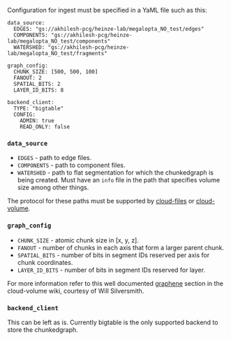 Configuration for ingest must be specified in a YaML file such as this:

```
data_source:
  EDGES: "gs://akhilesh-pcg/heinze-lab/megalopta_NO_test/edges"
  COMPONENTS: "gs://akhilesh-pcg/heinze-lab/megalopta_NO_test/components"
  WATERSHED: "gs://akhilesh-pcg/heinze-lab/megalopta_NO_test/fragments"

graph_config:
  CHUNK_SIZE: [500, 500, 100]
  FANOUT: 2
  SPATIAL_BITS: 2
  LAYER_ID_BITS: 8

backend_client:
  TYPE: "bigtable"
  CONFIG:
    ADMIN: true
    READ_ONLY: false
```

### `data_source`
* `EDGES` - path to edge files.
* `COMPONENTS` - path to component files.
* `WATERSHED` - path to flat segmentation for which the chunkedgraph is being created. Must have an `info` file in the path that specifies volume size among other things.

The protocol for these paths must be supported by [cloud-files](https://github.com/seung-lab/cloud-files/) or [cloud-volume](https://github.com/seung-lab/cloud-volume/).

### `graph_config`
* `CHUNK_SIZE` - atomic chunk size in [x, y, z].
* `FANOUT` - number of chunks in each axis that form a larger parent chunk.
* `SPATIAL_BITS` - number of bits in segment IDs reserved per axis for chunk coordinates.
* `LAYER_ID_BITS` - number of bits in segment IDs reserved for layer.

For more information refer to this well documented [graphene](https://github.com/seung-lab/cloud-volume/wiki/Graphene) section in the cloud-volume wiki, courtesy of Will Silversmith.

### `backend_client`
This can be left as is. Currently bigtable is the only supported backend to store the chunkedgraph.

